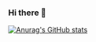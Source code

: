 ### Hi there 👋

[![Anurag's GitHub stats](https://github-readme-stats.vercel.app/api?username=anonhacker47)](https://github.com/anuraghazra/github-readme-stats)

<!--
**anonhacker47/anonhacker47** is a ✨ _special_ ✨ repository because its `README.md` (this file) appears on your GitHub profile.

Here are some ideas to get you started:

- 🔭 I’m currently working on ...
- 🌱 I’m currently learning ...
- 👯 I’m looking to collaborate on ...
- 🤔 I’m looking for help with ...
- 💬 Ask me about ...
- 📫 How to reach me: ...
- 😄 Pronouns: ...
- ⚡ Fun fact: ...
-->
